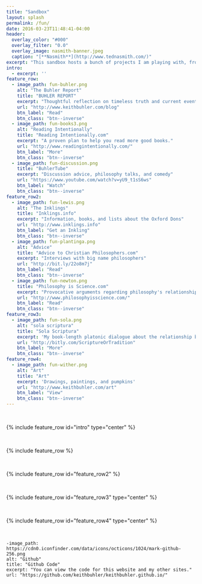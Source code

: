 ```yaml
---
title: "Sandbox"
layout: splash
permalink: /fun/
date: 2016-03-23T11:48:41-04:00
header:
  overlay_color: "#000"
  overlay_filter: "0.0"
  overlay_image: nasmith-banner.jpeg
  caption: "[**Nasmith**](http://www.tednasmith.com/)"
excerpt: "This sandbox hosts a bunch of projects I am playing with, from sketch to complete. Thanks for visiting"
intro: 
  - excerpt: ''
feature_row:
  - image_path: fun-buhler.png
    alt: "The Buhler Report"
    title: "BUHLER REPORT"
    excerpt: "Thoughtful reflection on timeless truth and current events."
    url: "http://www.keithbuhler.com/blog"
    btn_label: "Read"
    btn_class: "btn--inverse"
  - image_path: fun-books3.png
    alt: "Reading Intentionally"
    title: "Reading Intentionally.com"
    excerpt: "A proven plan to help you read more good books."
    url: "http://www.readingintentionally.com/"
    btn_label: "More"
    btn_class: "btn--inverse"
  - image_path: fun-discussion.png
    title: "BuhlerTube"
    excerpt: "Discussion advice, philosophy talks, and comedy"
    url: "https://www.youtube.com/watch?v=yU9_t1sS6ws"
    btn_label: "Watch"
    btn_class: "btn--inverse"
feature_row2:
  - image_path: fun-lewis.png
    alt: "The Inklings"
    title: "Inklings.info"
    excerpt: "Information, books, and lists about the Oxford Dons"
    url: "http://www.inklings.info"
    btn_label: "Get an Inkling"
    btn_class: "btn--inverse"
  - image_path: fun-plantinga.png
    alt: "Advice"
    title: "Advice to Christian Philosophers.com"
    excerpt: "Interviews with big name philosophers"
    url: "http://bit.ly/22o8m7j"
    btn_label: "Read"
    btn_class: "btn--inverse"
  - image_path: fun-newton.png
    title: "Philosophy is Science.com"
    excerpt: "Provocative arguments regarding philosophy's relationship to other natural and formal sciences"
    url: "http://www.philosophyisscience.com/"
    btn_label: "Read"
    btn_class: "btn--inverse"
feature_row3:
  - image_path: fun-sola.png
    alt: "sola scriptura"
    title: "Sola Scriptura"
    excerpt: 'My book-length platonic dialogue about the relationship between Scripture, tradition, and philosophy.'
    url: "http://bitly.com/ScriptureOrTradition"
    btn_label: "More"
    btn_class: "btn--inverse"
feature_row4:
  - image_path: fun-wither.png
    alt: "Art"
    title: "Art"
    excerpt: 'Drawings, paintings, and pumpkins'
    url: "http://www.keithbuhler.com/art"
    btn_label: "View"
    btn_class: "btn--inverse"
---
```


<br>

{% include feature_row id="intro" type="center" %}

<br>

{% include feature_row %}

<br>

{% include feature_row id="feature_row2"  %}

<br>

{% include feature_row id="feature_row3" type="center" %}

<br>

{% include feature_row id="feature_row4" type="center" %}

<br>

    -image_path: https://cdn0.iconfinder.com/data/icons/octicons/1024/mark-github-256.png
    alt: "Github"
    title: "Github Code"
    excerpt: "You can view the code for this website and my other sites."
    url: "https://github.com/keithbuhler/keithbuhler.github.io/"